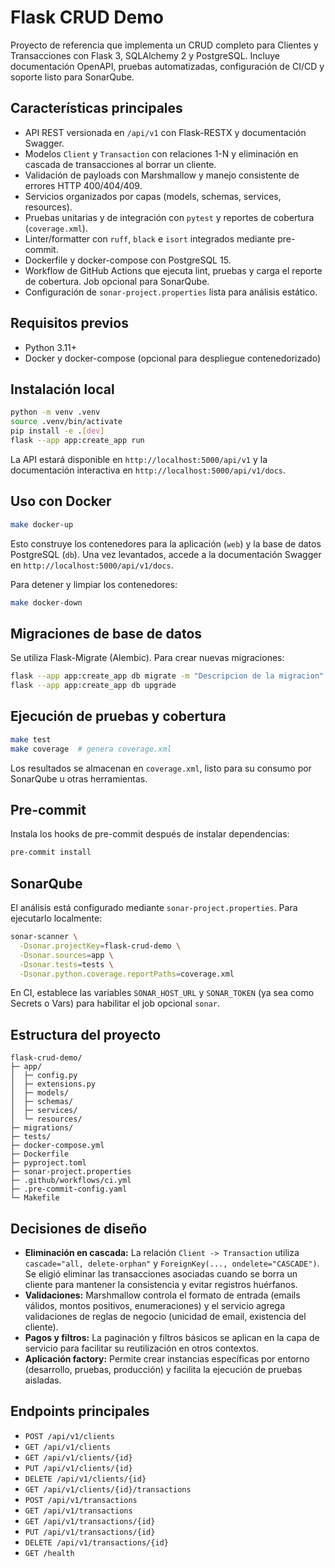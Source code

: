 # Flask CRUD Demo

Proyecto de referencia que implementa un CRUD completo para Clientes y Transacciones con Flask 3, SQLAlchemy 2 y PostgreSQL. Incluye documentación OpenAPI, pruebas automatizadas, configuración de CI/CD y soporte listo para SonarQube.

## Características principales

- API REST versionada en `/api/v1` con Flask-RESTX y documentación Swagger.
- Modelos `Client` y `Transaction` con relaciones 1-N y eliminación en cascada de transacciones al borrar un cliente.
- Validación de payloads con Marshmallow y manejo consistente de errores HTTP 400/404/409.
- Servicios organizados por capas (models, schemas, services, resources).
- Pruebas unitarias y de integración con `pytest` y reportes de cobertura (`coverage.xml`).
- Linter/formatter con `ruff`, `black` e `isort` integrados mediante pre-commit.
- Dockerfile y docker-compose con PostgreSQL 15.
- Workflow de GitHub Actions que ejecuta lint, pruebas y carga el reporte de cobertura. Job opcional para SonarQube.
- Configuración de `sonar-project.properties` lista para análisis estático.

## Requisitos previos

- Python 3.11+
- Docker y docker-compose (opcional para despliegue contenedorizado)

## Instalación local

```bash
python -m venv .venv
source .venv/bin/activate
pip install -e .[dev]
flask --app app:create_app run
```

La API estará disponible en `http://localhost:5000/api/v1` y la documentación interactiva en `http://localhost:5000/api/v1/docs`.

## Uso con Docker

```bash
make docker-up
```

Esto construye los contenedores para la aplicación (`web`) y la base de datos PostgreSQL (`db`). Una vez levantados, accede a la documentación Swagger en `http://localhost:5000/api/v1/docs`.

Para detener y limpiar los contenedores:

```bash
make docker-down
```

## Migraciones de base de datos

Se utiliza Flask-Migrate (Alembic). Para crear nuevas migraciones:

```bash
flask --app app:create_app db migrate -m "Descripcion de la migracion"
flask --app app:create_app db upgrade
```

## Ejecución de pruebas y cobertura

```bash
make test
make coverage  # genera coverage.xml
```

Los resultados se almacenan en `coverage.xml`, listo para su consumo por SonarQube u otras herramientas.

## Pre-commit

Instala los hooks de pre-commit después de instalar dependencias:

```bash
pre-commit install
```

## SonarQube

El análisis está configurado mediante `sonar-project.properties`. Para ejecutarlo localmente:

```bash
sonar-scanner \
  -Dsonar.projectKey=flask-crud-demo \
  -Dsonar.sources=app \
  -Dsonar.tests=tests \
  -Dsonar.python.coverage.reportPaths=coverage.xml
```

En CI, establece las variables `SONAR_HOST_URL` y `SONAR_TOKEN` (ya sea como Secrets o Vars) para habilitar el job opcional `sonar`.

## Estructura del proyecto

```
flask-crud-demo/
├─ app/
│  ├─ config.py
│  ├─ extensions.py
│  ├─ models/
│  ├─ schemas/
│  ├─ services/
│  └─ resources/
├─ migrations/
├─ tests/
├─ docker-compose.yml
├─ Dockerfile
├─ pyproject.toml
├─ sonar-project.properties
├─ .github/workflows/ci.yml
├─ .pre-commit-config.yaml
└─ Makefile
```

## Decisiones de diseño

- **Eliminación en cascada:** La relación `Client -> Transaction` utiliza `cascade="all, delete-orphan"` y `ForeignKey(..., ondelete="CASCADE")`. Se eligió eliminar las transacciones asociadas cuando se borra un cliente para mantener la consistencia y evitar registros huérfanos.
- **Validaciones:** Marshmallow controla el formato de entrada (emails válidos, montos positivos, enumeraciones) y el servicio agrega validaciones de reglas de negocio (unicidad de email, existencia del cliente).
- **Pagos y filtros:** La paginación y filtros básicos se aplican en la capa de servicio para facilitar su reutilización en otros contextos.
- **Aplicación factory:** Permite crear instancias específicas por entorno (desarrollo, pruebas, producción) y facilita la ejecución de pruebas aisladas.

## Endpoints principales

- `POST /api/v1/clients`
- `GET /api/v1/clients`
- `GET /api/v1/clients/{id}`
- `PUT /api/v1/clients/{id}`
- `DELETE /api/v1/clients/{id}`
- `GET /api/v1/clients/{id}/transactions`
- `POST /api/v1/transactions`
- `GET /api/v1/transactions`
- `GET /api/v1/transactions/{id}`
- `PUT /api/v1/transactions/{id}`
- `DELETE /api/v1/transactions/{id}`
- `GET /health`

